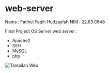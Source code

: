 # web-server
Nama : Fatihul Faqih Hudzayfah
NIM : 22.83.0848

Final Project OS Server
web server :
- Apache2
- SSH
- MySQL
- php

<img src="Dashboard-Web.png" alt="Tampilan Web">
